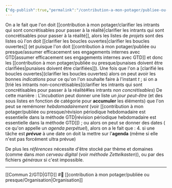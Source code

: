 ```yaml
---
{"dg-publish":true,"permalink":"/contribution-a-mon-potager/publiee-ou-presque/structurer-les-taches-d-un-projet-c-est-faire-une-liste-de-rappels/"}
---
```


On a le fait que l'on doit [[contribution à mon potager/clarifier les intrants qui sont concrétisables pour passer à la réalité\|clarifier les intrants qui sont concrétisables pour passer à la réalité]], alors les listes de *projets* sont des listes où l'on doit [[clarifier les boucles ouvertes\|clarifier les boucles ouvertes]] (et puisque l'on doit [[contribution à mon potager/publiée ou presque/assumer efficacement ses engagements internes avec GTD\|assumer efficacement ses engagements internes avec GTD]] et donc les [[contribution à mon potager/publiée ou presque/punaises doivent être clarifiées\|punaises doivent être clarifiées]]). Une fois que l'on a [clarifié les boucles ouvertes](clarifier les boucles ouvertes) alors on peut avoir les bonnes *indications* pour ce qu'on l'on souhaite faire à l'instant *t* ; si on a [trié les intrants non-concrétisables](clarifier les intrants qui sont concrétisables pour passer à la réalité#les intrants *non concrétisables*)
De cette manière :
L'*incubation* peut donner une liste *un jour peut-être* (et des sous listes en fonction de catégorie pour **accumuler** les éléments) que l'on peut se remémorer *hebdomadairement* (voir [[contribution à mon potager/publiée ou presque/révision périodique hebdomadaire est essentielle dans la méthode GTD\|révision périodique hebdomadaire est essentielle dans la méthode GTD]]) ; ou alors on peut se donner des dates ( ce qu'on appelle un *agenda perpétuel*), alors on a le fait que :
4. si une tâche est ***prévue*** à une date on doit la mettre sur l'**agenda** (même si elle n'est pas forcément ultra prévue)

De plus les *références* nécessite d'être stocké par thème et domaines (comme dans *mon cerveau digital* (voir *méthode Zettelkasten*)), ou par des fichiers *généraux* si c'est impossible.

---
[[Commun 2/GTD\|GTD]] #🌲 [[contribution à mon potager/publiée ou presque/Organisation\|Organisation]]